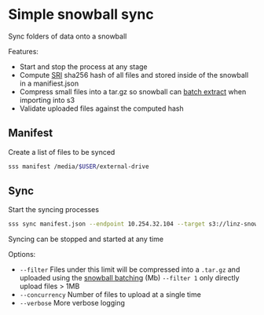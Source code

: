 # Simple snowball sync 

Sync folders of data onto a snowball 

Features:
- Start and stop the process at any stage
- Compute [SRI](https://developer.mozilla.org/en-US/docs/Web/Security/Subresource_Integrity) sha256 hash of all files and stored inside of the snowball in a manifiest.json
- Compress small files into a tar.gz so snowball can [batch extract](https://docs.aws.amazon.com/snowball/latest/developer-guide/batching-small-files.html) when importing into s3
- Validate uploaded files against the computed hash

## Manifest
Create a list of files to be synced 

```bash
sss manifest /media/$USER/external-drive
```

## Sync
Start the syncing processes

```bash
sss sync manifest.json --endpoint 10.254.32.104 --target s3://linz-snowball-a/drive1
```

Syncing can be stopped and started at any time

Options:

- `--filter` Files under this limit will be compressed into a `.tar.gz` and uploaded using the [snowball batching](https://docs.aws.amazon.com/snowball/latest/developer-guide/batching-small-files.html) (Mb) `--filter 1` only directly upload files > 1MB
- `--concurrency` Number of files to upload at a single time 
- `--verbose` More verbose logging